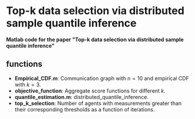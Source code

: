 # Top-k data selection via distributed sample quantile inference
**Matlab code for the paper "Top-k data selection via distributed sample quantile inference"**



## functions

* **Empirical_CDF.m**: Communication graph with $n=10$ and empirical CDF with $k=3$.
* **objective_function**: Aggregate score functions for different $k$.
* **quantile_estimation.m**: distributed_quantile_inference. 
* **top_k_selection**: Number of agents with measurements greater than their corresponding thresholds as a function of iterations.










